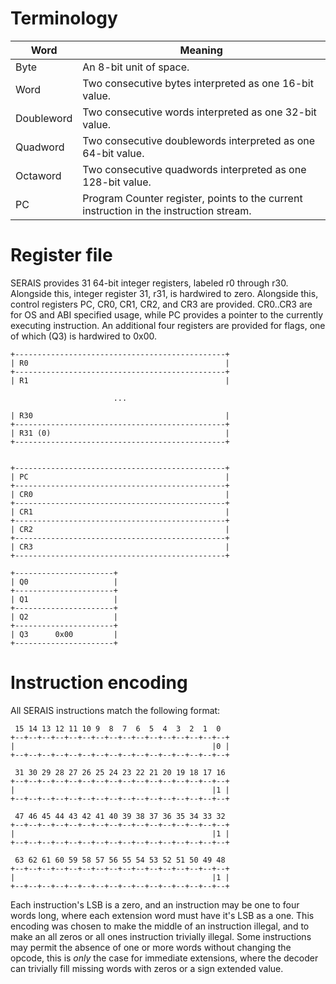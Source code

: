 # Terminology
| Word       | Meaning                                                                                |
|------------|----------------------------------------------------------------------------------------|
| Byte       | An 8-bit unit of space.                                                                |
| Word       | Two consecutive bytes interpreted as one 16-bit value.                                 |
| Doubleword | Two consecutive words interpreted as one 32-bit value.                                 |
| Quadword   | Two consecutive doublewords interpreted as one 64-bit value.                           |
| Octaword   | Two consecutive quadwords interpreted as one 128-bit value.                            |
| PC         | Program Counter register, points to the current instruction in the instruction stream. |

# Register file
SERAIS provides 31 64-bit integer registers, labeled r0 through r30. Alongside this, integer register 31, r31, is hardwired to zero.
Alongside this, control registers PC, CR0, CR1, CR2, and CR3 are provided. CR0..CR3 are for OS and ABI specified usage, while PC provides a pointer to the currently executing instruction.
An additional four registers are provided for flags, one of which (Q3) is hardwired to 0x00.
```
+-----------------------------------------------+
| R0                                            |
+-----------------------------------------------+
| R1                                            |

                       ...

| R30                                           |
+-----------------------------------------------+
| R31 (0)                                       |
+-----------------------------------------------+


+-----------------------------------------------+
| PC                                            |
+-----------------------------------------------+
| CR0                                           |
+-----------------------------------------------+
| CR1                                           |
+-----------------------------------------------+
| CR2                                           |
+-----------------------------------------------+
| CR3                                           |
+-----------------------------------------------+

+----------------------+
| Q0                   |
+----------------------+
| Q1                   |
+----------------------+
| Q2                   |
+----------------------+
| Q3      0x00         |
+----------------------+

```

# Instruction encoding
All SERAIS instructions match the following format:
```
 15 14 13 12 11 10 9  8  7  6  5  4  3  2  1  0
+--+--+--+--+--+--+--+--+--+--+--+--+--+--+--+--+
|                                            |0 |
+--+--+--+--+--+--+--+--+--+--+--+--+--+--+--+--+

 31 30 29 28 27 26 25 24 23 22 21 20 19 18 17 16
+--+--+--+--+--+--+--+--+--+--+--+--+--+--+--+--+
|                                            |1 |
+--+--+--+--+--+--+--+--+--+--+--+--+--+--+--+--+

 47 46 45 44 43 42 41 40 39 38 37 36 35 34 33 32
+--+--+--+--+--+--+--+--+--+--+--+--+--+--+--+--+
|                                            |1 |
+--+--+--+--+--+--+--+--+--+--+--+--+--+--+--+--+

 63 62 61 60 59 58 57 56 55 54 53 52 51 50 49 48
+--+--+--+--+--+--+--+--+--+--+--+--+--+--+--+--+
|                                            |1 |
+--+--+--+--+--+--+--+--+--+--+--+--+--+--+--+--+

```
Each instruction's LSB is a zero, and an instruction may be one to four words long, where each extension word must have it's LSB as a one. This encoding was chosen to make the middle of an instruction illegal, and to make an all zeros or all ones instruction trivially illegal. Some instructions may permit the absence of one or more words without changing the opcode, this is *only* the case for immediate extensions, where the decoder can trivially fill missing words with zeros or a sign extended value.
